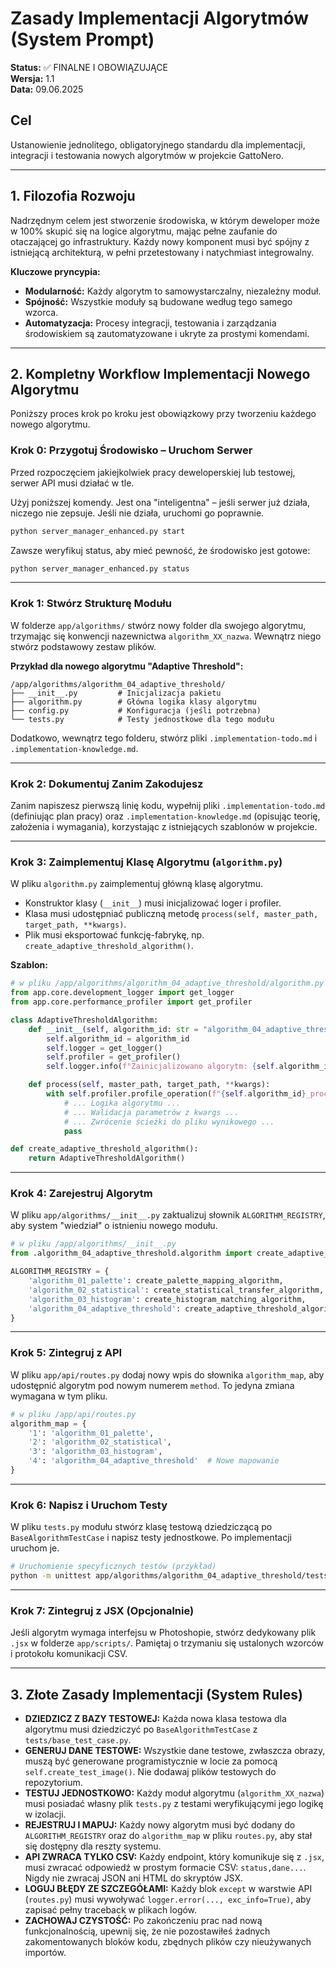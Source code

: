 # Zasady Implementacji Algorytmów (System Prompt)

**Status:** ✅ FINALNE I OBOWIĄZUJĄCE  
**Wersja:** 1.1  
**Data:** 09.06.2025

## Cel

Ustanowienie jednolitego, obligatoryjnego standardu dla implementacji, integracji i testowania nowych algorytmów w projekcie GattoNero.

---

## 1. Filozofia Rozwoju

Nadrzędnym celem jest stworzenie środowiska, w którym deweloper może w 100% skupić się na logice algorytmu, mając pełne zaufanie do otaczającej go infrastruktury. Każdy nowy komponent musi być spójny z istniejącą architekturą, w pełni przetestowany i natychmiast integrowalny.

**Kluczowe pryncypia:**

- **Modularność:** Każdy algorytm to samowystarczalny, niezależny moduł.
- **Spójność:** Wszystkie moduły są budowane według tego samego wzorca.
- **Automatyzacja:** Procesy integracji, testowania i zarządzania środowiskiem są zautomatyzowane i ukryte za prostymi komendami.

---

## 2. Kompletny Workflow Implementacji Nowego Algorytmu

Poniższy proces krok po kroku jest obowiązkowy przy tworzeniu każdego nowego algorytmu.

### Krok 0: Przygotuj Środowisko – Uruchom Serwer

Przed rozpoczęciem jakiejkolwiek pracy deweloperskiej lub testowej, serwer API musi działać w tle.

Użyj poniższej komendy. Jest ona "inteligentna" – jeśli serwer już działa, niczego nie zepsuje. Jeśli nie działa, uruchomi go poprawnie.

```bash
python server_manager_enhanced.py start
```

Zawsze weryfikuj status, aby mieć pewność, że środowisko jest gotowe:

```bash
python server_manager_enhanced.py status
```

---

### Krok 1: Stwórz Strukturę Modułu

W folderze `app/algorithms/` stwórz nowy folder dla swojego algorytmu, trzymając się konwencji nazewnictwa `algorithm_XX_nazwa`. Wewnątrz niego stwórz podstawowy zestaw plików.

**Przykład dla nowego algorytmu "Adaptive Threshold":**

```
/app/algorithms/algorithm_04_adaptive_threshold/
├── __init__.py         # Inicjalizacja pakietu
├── algorithm.py        # Główna logika klasy algorytmu
├── config.py           # Konfiguracja (jeśli potrzebna)
└── tests.py            # Testy jednostkowe dla tego modułu
```

Dodatkowo, wewnątrz tego folderu, stwórz pliki `.implementation-todo.md` i `.implementation-knowledge.md`.

---

### Krok 2: Dokumentuj Zanim Zakodujesz

Zanim napiszesz pierwszą linię kodu, wypełnij pliki `.implementation-todo.md` (definiując plan pracy) oraz `.implementation-knowledge.md` (opisując teorię, założenia i wymagania), korzystając z istniejących szablonów w projekcie.

---

### Krok 3: Zaimplementuj Klasę Algorytmu (`algorithm.py`)

W pliku `algorithm.py` zaimplementuj główną klasę algorytmu.

- Konstruktor klasy (`__init__`) musi inicjalizować loger i profiler.
- Klasa musi udostępniać publiczną metodę `process(self, master_path, target_path, **kwargs)`.
- Plik musi eksportować funkcję-fabrykę, np. `create_adaptive_threshold_algorithm()`.

**Szablon:**

```python
# w pliku /app/algorithms/algorithm_04_adaptive_threshold/algorithm.py
from app.core.development_logger import get_logger
from app.core.performance_profiler import get_profiler

class AdaptiveThresholdAlgorithm:
	def __init__(self, algorithm_id: str = "algorithm_04_adaptive_threshold"):
		self.algorithm_id = algorithm_id
		self.logger = get_logger()
		self.profiler = get_profiler()
		self.logger.info(f"Zainicjalizowano algorytm: {self.algorithm_id}")

	def process(self, master_path, target_path, **kwargs):
		with self.profiler.profile_operation(f"{self.algorithm_id}_process"):
			# ... Logika algorytmu ...
			# ... Walidacja parametrów z kwargs ...
			# ... Zwrócenie ścieżki do pliku wynikowego ...
			pass

def create_adaptive_threshold_algorithm():
	return AdaptiveThresholdAlgorithm()
```

---

### Krok 4: Zarejestruj Algorytm

W pliku `app/algorithms/__init__.py` zaktualizuj słownik `ALGORITHM_REGISTRY`, aby system "wiedział" o istnieniu nowego modułu.

```python
# w pliku /app/algorithms/__init__.py
from .algorithm_04_adaptive_threshold.algorithm import create_adaptive_threshold_algorithm

ALGORITHM_REGISTRY = {
	'algorithm_01_palette': create_palette_mapping_algorithm,
	'algorithm_02_statistical': create_statistical_transfer_algorithm,
	'algorithm_03_histogram': create_histogram_matching_algorithm,
	'algorithm_04_adaptive_threshold': create_adaptive_threshold_algorithm, # Nowy wpis
}
```

---

### Krok 5: Zintegruj z API

W pliku `app/api/routes.py` dodaj nowy wpis do słownika `algorithm_map`, aby udostępnić algorytm pod nowym numerem `method`. To jedyna zmiana wymagana w tym pliku.

```python
# w pliku /app/api/routes.py
algorithm_map = {
	'1': 'algorithm_01_palette',
	'2': 'algorithm_02_statistical',
	'3': 'algorithm_03_histogram',
	'4': 'algorithm_04_adaptive_threshold'  # Nowe mapowanie
}
```

---

### Krok 6: Napisz i Uruchom Testy

W pliku `tests.py` modułu stwórz klasę testową dziedziczącą po `BaseAlgorithmTestCase` i napisz testy jednostkowe. Po implementacji uruchom je.

```bash
# Uruchomienie specyficznych testów (przykład)
python -m unittest app/algorithms/algorithm_04_adaptive_threshold/tests.py
```

---

### Krok 7: Zintegruj z JSX (Opcjonalnie)

Jeśli algorytm wymaga interfejsu w Photoshopie, stwórz dedykowany plik `.jsx` w folderze `app/scripts/`. Pamiętaj o trzymaniu się ustalonych wzorców i protokołu komunikacji CSV.

---

## 3. Złote Zasady Implementacji (System Rules)

- **DZIEDZICZ Z BAZY TESTOWEJ:** Każda nowa klasa testowa dla algorytmu musi dziedziczyć po `BaseAlgorithmTestCase` z `tests/base_test_case.py`.
- **GENERUJ DANE TESTOWE:** Wszystkie dane testowe, zwłaszcza obrazy, muszą być generowane programistycznie w locie za pomocą `self.create_test_image()`. Nie dodawaj plików testowych do repozytorium.
- **TESTUJ JEDNOSTKOWO:** Każdy moduł algorytmu (`algorithm_XX_nazwa`) musi posiadać własny plik `tests.py` z testami weryfikującymi jego logikę w izolacji.
- **REJESTRUJ I MAPUJ:** Każdy nowy algorytm musi być dodany do `ALGORITHM_REGISTRY` oraz do `algorithm_map` w pliku `routes.py`, aby stał się dostępny dla reszty systemu.
- **API ZWRACA TYLKO CSV:** Każdy endpoint, który komunikuje się z `.jsx`, musi zwracać odpowiedź w prostym formacie CSV: `status,dane...`. Nigdy nie zwracaj JSON ani HTML do skryptów JSX.
- **LOGUJ BŁĘDY ZE SZCZEGÓŁAMI:** Każdy blok `except` w warstwie API (`routes.py`) musi wywoływać `logger.error(..., exc_info=True)`, aby zapisać pełny traceback w plikach logów.
- **ZACHOWAJ CZYSTOŚĆ:** Po zakończeniu prac nad nową funkcjonalnością, upewnij się, że nie pozostawiłeś żadnych zakomentowanych bloków kodu, zbędnych plików czy nieużywanych importów.
